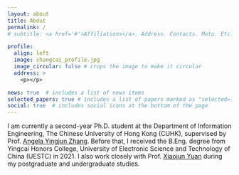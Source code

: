 ```yaml
---
layout: about
title: About
permalink: /
# subtitle: <a href='#'>Affiliations</a>. Address. Contacts. Moto. Etc.

profile:
  align: left
  image: changcai_profile.jpg
  image_circular: false # crops the image to make it circular
  address: >
    <p></p>

news: true  # includes a list of news items
selected_papers: true # includes a list of papers marked as "selected={true}"
social: true  # includes social icons at the bottom of the page
---
```


I am currently a second-year Ph.D. student at the Department of Information Engineering, The Chinese University of Hong Kong (CUHK), supervised by Prof. [Angela Yingjun Zhang](https://staff.ie.cuhk.edu.hk/~yjzhang/). Before that, I received the B.Eng. degree from Yingcai Honors College, University of Electronic Science and Technology of China (UESTC) in 2021. I also work closely with Prof. [Xiaojun Yuan](https://scholar.google.com.hk/citations?user=o6W_m00AAAAJ&hl=en) during my postgraduate and undergraduate studies.

<!-- Write your biography here. Tell the world about yourself. Link to your favorite [subreddit](http://reddit.com). You can put a picture in, too. The code is already in, just name your picture `prof_pic.jpg` and put it in the `img/` folder.

Put your address / P.O. box / other info right below your picture. You can also disable any these elements by editing `profile` property of the YAML header of your `_pages/about.md`. Edit `_bibliography/papers.bib` and Jekyll will render your [publications page](/al-folio/publications/) automatically.

Link to your social media connections, too. This theme is set up to use [Font Awesome icons](http://fortawesome.github.io/Font-Awesome/) and [Academicons](https://jpswalsh.github.io/academicons/), like the ones below. Add your Facebook, Twitter, LinkedIn, Google Scholar, or just disable all of them. -->
